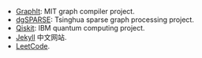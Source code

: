 - [GraphIt](https://graphit-lang.org/): MIT graph compiler project.
- [dgSPARSE](https://dgsparse.github.io/): Tsinghua sparse graph processing project.
- [Qiskit](https://qiskit.org/documentation/getting_started.html/): IBM quantum computing project.
- [Jekyll](http://jekyllcn.com/) 中文网站.
- [LeetCode](https://leetcode-cn.com/problemset/all/).

